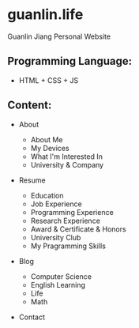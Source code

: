# guanlin.life

Guanlin Jiang Personal Website

## Programming Language:
  - HTML + CSS + JS

## Content:
  - About
    - About Me
    - My Devices
    - What I'm Interested In
    - University & Company
  
  - Resume
    - Education
    - Job Experience
    - Programming Experience
    - Research Experience
    - Award & Certificate & Honors
    - University Club
    - My Pragramming Skills
    
  - Blog
    - Computer Science
    - English Learning
    - Life
    - Math
  
  - Contact
  
  
